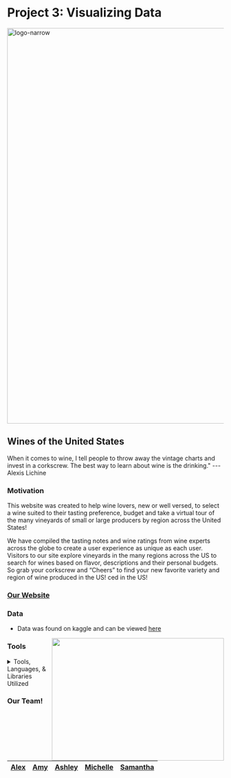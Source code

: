 # Project 3: Visualizing Data

<img width="920" alt="logo-narrow" src="https://user-images.githubusercontent.com/85762953/137573255-234608ae-48a2-406d-bcd0-058f4ae1a59c.png">


## Wines of the United States

When it comes to wine, I tell people to throw away the vintage charts and invest in a corkscrew. The best way to learn about wine is the drinking." 
  --- Alexis Lichine 
  
  

### Motivation

This website was created to help wine lovers, new or well versed, to select a wine suited to their tasting preference, budget and take a virtual tour of the many vineyards of small or large producers by region across the United States! 

We have compiled the tasting notes and wine ratings from wine experts across the globe to create a user experience as unique as each user.  Visitors to our site explore vineyards in the many regions across the US to search for wines based on flavor, descriptions and their personal budgets. So grab your corkscrew and “Cheers” to find your new favorite variety and region of wine produced in the US! ced in the US! 



### [Our Website](https://wine-or-bust.herokuapp.com/)



### Data
- Data was found on kaggle and can be viewed [here](https://www.kaggle.com/zynicide/wine-reviews)

<img align="right" width="400" height="285" src="https://user-images.githubusercontent.com/85762953/137573293-2bf1a649-ae74-438c-b4bd-e1e63185a8f1.jpg">

### Tools

<details>
<summary>Tools, Languages, & Libraries Utilized</summary>
<li>Jupyter Notebook</li></ul>
<li>Pandas</li></ul>
<li>Matplotlib</li></ul>
<li>VS Code</li></ul>
<li>D3 JS</li></ul>
<li>Plotly</li></ul>
<li>SQL Lite</li></ul>
<li>Google Places API</li></ul>
<li>HTML</li></ul>
<li>CSS</li></ul>
<li>JavaScript</li></ul>
<li>SQL Alchemy</li></ul>
<li>Flask</li></ul>
<li>FontAwesome</li></ul>
</details>




### Our Team!
|[Alex](https://github.com/aespinosa49)|[Amy](https://github.com/abednarz210)|[Ashley](https://github.com/ashleylynnl)|[Michelle](https://github.com/michelleherman13)|[Samantha](https://github.com/Sjenn257)|
|---|---|---|---|---|

# 

